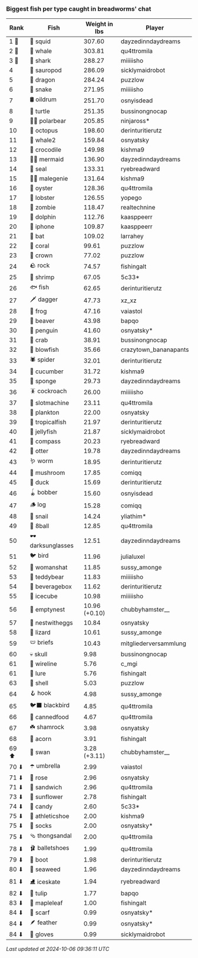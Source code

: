 ### Biggest fish per type caught in breadworms' chat
| Rank | Fish | Weight in lbs | Player |
|------|--------|-----------|---------|
| 1 🥇  | 🦑 squid | 307.60 | dayzedinndaydreams |
| 2 🥈  | 🐳 whale | 303.81 | qu4ttromila |
| 3 🥉  | 🦈 shark | 288.27 | miiiiisho |
| 4  | 🦕 sauropod | 286.09 | sicklymaidrobot |
| 5  | 🐉 dragon | 284.24 | puzzlow |
| 6  | 🐍 snake | 271.95 | miiiiisho |
| 7  | 🛢️ oildrum | 251.70 | osnyisdead |
| 8  | 🐢 turtle | 251.35 | bussinongnocap |
| 9  | 🐻‍❄ polarbear | 205.85 | ninjaross* |
| 10  | 🐙 octopus | 198.60 | derinturitierutz |
| 11  | 🐋 whale2 | 159.84 | osnyatsky |
| 12  | 🐊 crocodile | 149.98 | kishma9 |
| 13  | 🧜‍♀️ mermaid | 136.90 | dayzedinndaydreams |
| 14  | 🦭 seal | 133.31 | ryebreadward |
| 15  | 🧞‍♂ malegenie | 131.64 | kishma9 |
| 16  | 🦪 oyster | 128.36 | qu4ttromila |
| 17  | 🦞 lobster | 126.55 | yopego |
| 18  | 🧟 zombie | 118.47 | realtechnine |
| 19  | 🐬 dolphin | 112.76 | kaasppeerr |
| 20  | 📱 iphone | 109.87 | kaasppeerr |
| 21  | 🦇 bat | 109.02 | larrahey |
| 22  | 🪸 coral | 99.61 | puzzlow |
| 23  | 👑 crown | 77.02 | puzzlow |
| 24  | 🪨 rock | 74.57 | fishingalt |
| 25  | 🦐 shrimp | 67.05 | 5c33* |
| 26  | 🐟 fish | 62.65 | derinturitierutz |
| 27  | 🗡️ dagger | 47.73 | xz_xz |
| 28  | 🐸 frog | 47.16 | vaiastol |
| 29  | 🦫 beaver | 43.98 | bapqo |
| 30  | 🐧 penguin | 41.60 | osnyatsky* |
| 31  | 🦀 crab | 38.91 | bussinongnocap |
| 32  | 🐡 blowfish | 35.66 | crazytown_bananapants |
| 33  | 🕷️ spider | 32.01 | derinturitierutz |
| 34  | 🥒 cucumber | 31.72 | kishma9 |
| 35  | 🧽 sponge | 29.73 | dayzedinndaydreams |
| 36  | 🪳 cockroach | 26.00 | miiiiisho |
| 37  | 🎰 slotmachine | 23.11 | qu4ttromila |
| 38  | 🦠 plankton | 22.00 | osnyatsky |
| 39  | 🐠 tropicalfish | 21.97 | derinturitierutz |
| 40  | 🪼 jellyfish | 21.87 | sicklymaidrobot |
| 41  | 🧭 compass | 20.23 | ryebreadward |
| 42  | 🦦 otter | 19.78 | dayzedinndaydreams |
| 43  | 🪱 worm | 18.95 | derinturitierutz |
| 44  | 🍄 mushroom | 17.85 | comiqq |
| 45  | 🦆 duck | 15.69 | derinturitierutz |
| 46  | 🪀 bobber | 15.60 | osnyisdead |
| 47  | 🪵 log | 15.28 | comiqq |
| 48  | 🐌 snail | 14.24 | yliathim* |
| 49  | 🎱 8ball | 12.85 | qu4ttromila |
| 50  | 🕶️ darksunglasses | 12.51 | dayzedinndaydreams |
| 51  | 🐦 bird | 11.96 | julialuxel |
| 52  | 👒 womanshat | 11.85 | sussy_amonge |
| 53  | 🧸 teddybear | 11.83 | miiiiisho |
| 54  | 🧃 beveragebox | 11.62 | derinturitierutz |
| 55  | 🧊 icecube | 10.98 | miiiiisho |
| 56  | 🪹 emptynest | 10.96 (+0.10) | chubbyhamster__ |
| 57  | 🪺 nestwitheggs | 10.84 | osnyatsky |
| 58  | 🦎 lizard | 10.61 | sussy_amonge |
| 59  | 🩲 briefs | 10.43 | mitgliederversammlung |
| 60  | 💀 skull | 9.98 | bussinongnocap |
| 61  | 🧵 wireline | 5.76 | c_mgi |
| 61  | 🎏 lure | 5.76 | fishingalt |
| 63  | 🐚 shell | 5.03 | puzzlow |
| 64  | 🪝 hook | 4.98 | sussy_amonge |
| 65  | 🐦‍⬛ blackbird | 4.85 | qu4ttromila |
| 66  | 🥫 cannedfood | 4.67 | qu4ttromila |
| 67  | ☘️ shamrock | 3.98 | osnyatsky |
| 68  | 🌰 acorn | 3.91 | fishingalt |
| 69 ⬆ | 🦢 swan | 3.28 (+3.11) | chubbyhamster__ |
| 70 ⬇ | ☂️ umbrella | 2.99 | vaiastol |
| 71 ⬇ | 🌹 rose | 2.96 | osnyatsky |
| 71 ⬇ | 🥪 sandwich | 2.96 | qu4ttromila |
| 73 ⬇ | 🌻 sunflower | 2.78 | fishingalt |
| 74 ⬇ | 🍬 candy | 2.60 | 5c33* |
| 75 ⬇ | 👟 athleticshoe | 2.00 | kishma9 |
| 75 ⬇ | 🧦 socks | 2.00 | osnyatsky* |
| 75 ⬇ | 🩴 thongsandal | 2.00 | qu4ttromila |
| 78 ⬇ | 🩰 balletshoes | 1.99 | qu4ttromila |
| 79 ⬇ | 👢 boot | 1.98 | derinturitierutz |
| 80 ⬇ | 🌿 seaweed | 1.96 | dayzedinndaydreams |
| 81 ⬇ | ⛸️ iceskate | 1.94 | ryebreadward |
| 82 ⬇ | 🌷 tulip | 1.77 | bapqo |
| 83 ⬇ | 🍁 mapleleaf | 1.00 | fishingalt |
| 84 ⬇ | 🧣 scarf | 0.99 | osnyatsky* |
| 84 ⬇ | 🪶 feather | 0.99 | osnyatsky* |
| 84 ⬇ | 🧤 gloves | 0.99 | sicklymaidrobot |

_Last updated at 2024-10-06 09:36:11 UTC_